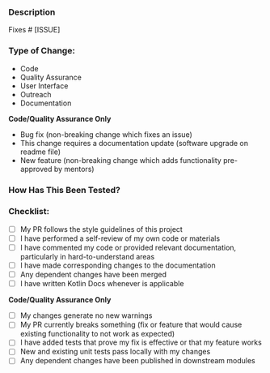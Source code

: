 ### Description

<!--Include a summary of the change and relevant motivation/context. List any dependencies that are required for this change.-->

Fixes # [ISSUE]

### Type of Change:

<!--**Delete irrelevant options.**-->

- Code
- Quality Assurance
- User Interface
- Outreach
- Documentation

**Code/Quality Assurance Only**

- Bug fix (non-breaking change which fixes an issue)
- This change requires a documentation update (software upgrade on readme file)
- New feature (non-breaking change which adds functionality pre-approved by mentors)

### How Has This Been Tested?

<!--Describe the tests you ran to verify your changes. Provide instructions or GIFs so we can reproduce. List any relevant details for your test.-->

### Checklist:

<!--**Delete irrelevant options.**-->

- [ ] My PR follows the style guidelines of this project
- [ ] I have performed a self-review of my own code or materials
- [ ] I have commented my code or provided relevant documentation, particularly in hard-to-understand areas
- [ ] I have made corresponding changes to the documentation
- [ ] Any dependent changes have been merged
- [ ] I have written Kotlin Docs whenever is applicable

**Code/Quality Assurance Only**

- [ ] My changes generate no new warnings
- [ ] My PR currently breaks something (fix or feature that would cause existing functionality to not work as expected)
- [ ] I have added tests that prove my fix is effective or that my feature works
- [ ] New and existing unit tests pass locally with my changes
- [ ] Any dependent changes have been published in downstream modules
